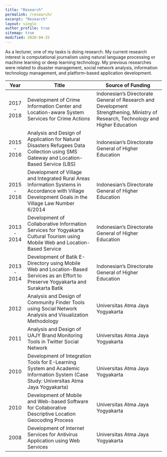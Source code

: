 ```yaml
---
title: "Research"
permalink: /research/
excerpt: "Research"
layout: single
author_profile: true
sitemap: true
modified: 2020-04-25
---
```


As a lecturer, one of my tasks is doing research. My current research interest is computational journalism using natural language processing or machine learning or deep learning technology. My previous researches were related to disaster management, social network analysis, information technology management, and platform-based application development.

| Year             | Title          | Source of Funding |
| :--------------: | -------------- | ----------------- |
| 2017 - 2018      | Development of Crime Information Center and Location-aware System Services for Crime Actions | Indonesian’s Directorate General of Research and Development Strengthening, Ministry of Research, Technology and Higher Education |
| 2015 - 2016      | Analysis and Design of Application for Natural Disasters Refugees Data Collection using SMS Gateway and Location-Based Service (LBS) | Indonesian’s Directorate General of Higher Education |
| 2015 - 2016      | Development of Village and Integrated Rural Areas Information Systems in Accordance with Village Development Goals in the Village Law Number 6/2014 | Indonesian’s Directorate General of Higher Education |
| 2013 - 2014      | Development of Collaborative Information Services for Yogyakarta Cultural Tourism using Mobile Web and Location-Based Service  | Indonesian’s Directorate General of Higher Education |
| 2013 - 2014      | Development of Batik E-Directory using Mobile Web and Location-Based Services as an Effort to Preserve Yogyakarta and Surakarta Batik  | Indonesian’s Directorate General of Higher Education |
| 2012             | Analysis and Design of Community Finder Tools using Social Network Analysis and Visualization Methodology  | Universitas Atma Jaya Yogyakarta |
| 2011             | Analysis and Design of UAJY Brand Monitoring Tools in Twitter Social Network  | Universitas Atma Jaya Yogyakarta |
| 2010             | Development of Integration Tools for E-Learning System and Academic Information System (Case Study: Universitas Atma Jaya Yogyakarta)  | Universitas Atma Jaya Yogyakarta |
| 2010             | Development of Mobile and Web-based Software for Collaborative Descriptive Location Geocoding Process   | Universitas Atma Jaya Yogyakarta |
| 2008             | Development of Internet Services for Antivirus Application using Web Services   | Universitas Atma Jaya Yogyakarta |



